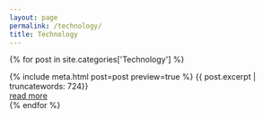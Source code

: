 ```yaml
---
layout: page
permalink: /technology/
title: Technology
---
```


{% for post in site.categories['Technology'] %}
  <article>
    {% include meta.html post=post preview=true %}
    {{ post.excerpt | truncatewords: 724}}
    <div class="more"><a href="{{ post.url | relative_url }}">read more</a></div>
  </article>
{% endfor %}
